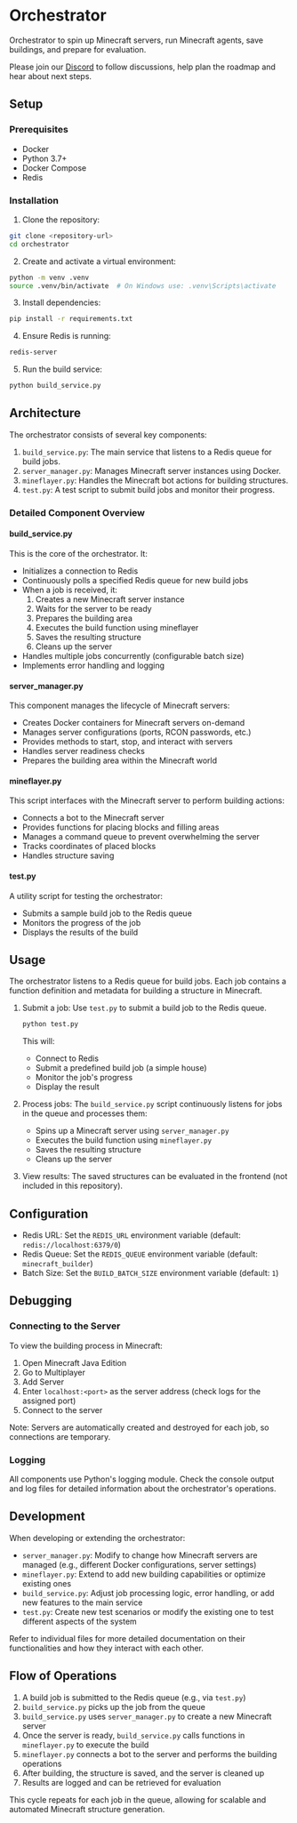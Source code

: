 # Orchestrator

Orchestrator to spin up Minecraft servers, run Minecraft agents, save buildings, and prepare for evaluation.

Please join our [Discord](https://discord.gg/qmsrd7zH) to follow discussions, help plan the roadmap and hear about next steps.

## Setup

### Prerequisites

- Docker
- Python 3.7+
- Docker Compose
- Redis

### Installation

1. Clone the repository:
  ```bash
  git clone <repository-url>
  cd orchestrator
  ```

2. Create and activate a virtual environment:
  ```bash
  python -m venv .venv
  source .venv/bin/activate  # On Windows use: .venv\Scripts\activate
  ```

3. Install dependencies:
  ```bash
  pip install -r requirements.txt
  ```

4. Ensure Redis is running:
  ```bash
  redis-server
  ```

5. Run the build service:
  ```bash
  python build_service.py
  ```

## Architecture

The orchestrator consists of several key components:

1. `build_service.py`: The main service that listens to a Redis queue for build jobs.
2. `server_manager.py`: Manages Minecraft server instances using Docker.
3. `mineflayer.py`: Handles the Minecraft bot actions for building structures.
4. `test.py`: A test script to submit build jobs and monitor their progress.

### Detailed Component Overview

#### build_service.py

This is the core of the orchestrator. It:
- Initializes a connection to Redis
- Continuously polls a specified Redis queue for new build jobs
- When a job is received, it:
  1. Creates a new Minecraft server instance
  2. Waits for the server to be ready
  3. Prepares the building area
  4. Executes the build function using mineflayer
  5. Saves the resulting structure
  6. Cleans up the server
- Handles multiple jobs concurrently (configurable batch size)
- Implements error handling and logging

#### server_manager.py

This component manages the lifecycle of Minecraft servers:
- Creates Docker containers for Minecraft servers on-demand
- Manages server configurations (ports, RCON passwords, etc.)
- Provides methods to start, stop, and interact with servers
- Handles server readiness checks
- Prepares the building area within the Minecraft world

#### mineflayer.py

This script interfaces with the Minecraft server to perform building actions:
- Connects a bot to the Minecraft server
- Provides functions for placing blocks and filling areas
- Manages a command queue to prevent overwhelming the server
- Tracks coordinates of placed blocks
- Handles structure saving

#### test.py

A utility script for testing the orchestrator:
- Submits a sample build job to the Redis queue
- Monitors the progress of the job
- Displays the results of the build

## Usage

The orchestrator listens to a Redis queue for build jobs. Each job contains a function definition and metadata for building a structure in Minecraft.

1. Submit a job:
   Use `test.py` to submit a build job to the Redis queue.

   ```bash
   python test.py
   ```

   This will:
   - Connect to Redis
   - Submit a predefined build job (a simple house)
   - Monitor the job's progress
   - Display the result

2. Process jobs:
   The `build_service.py` script continuously listens for jobs in the queue and processes them:
   - Spins up a Minecraft server using `server_manager.py`
   - Executes the build function using `mineflayer.py`
   - Saves the resulting structure
   - Cleans up the server

3. View results:
   The saved structures can be evaluated in the frontend (not included in this repository).

## Configuration

- Redis URL: Set the `REDIS_URL` environment variable (default: `redis://localhost:6379/0`)
- Redis Queue: Set the `REDIS_QUEUE` environment variable (default: `minecraft_builder`)
- Batch Size: Set the `BUILD_BATCH_SIZE` environment variable (default: `1`)

## Debugging

### Connecting to the Server

To view the building process in Minecraft:
1. Open Minecraft Java Edition
2. Go to Multiplayer
3. Add Server
4. Enter `localhost:<port>` as the server address (check logs for the assigned port)
5. Connect to the server

Note: Servers are automatically created and destroyed for each job, so connections are temporary.

### Logging

All components use Python's logging module. Check the console output and log files for detailed information about the orchestrator's operations.

## Development

When developing or extending the orchestrator:

- `server_manager.py`: Modify to change how Minecraft servers are managed (e.g., different Docker configurations, server settings)
- `mineflayer.py`: Extend to add new building capabilities or optimize existing ones
- `build_service.py`: Adjust job processing logic, error handling, or add new features to the main service
- `test.py`: Create new test scenarios or modify the existing one to test different aspects of the system

Refer to individual files for more detailed documentation on their functionalities and how they interact with each other.

## Flow of Operations

1. A build job is submitted to the Redis queue (e.g., via `test.py`)
2. `build_service.py` picks up the job from the queue
3. `build_service.py` uses `server_manager.py` to create a new Minecraft server
4. Once the server is ready, `build_service.py` calls functions in `mineflayer.py` to execute the build
5. `mineflayer.py` connects a bot to the server and performs the building operations
6. After building, the structure is saved, and the server is cleaned up
7. Results are logged and can be retrieved for evaluation

This cycle repeats for each job in the queue, allowing for scalable and automated Minecraft structure generation.
